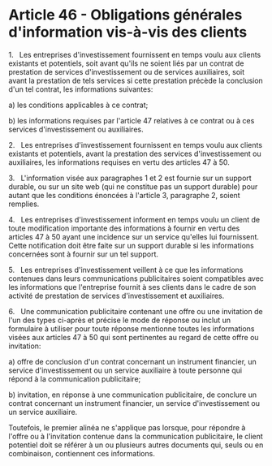 # Article 46 - Obligations générales d'information vis-à-vis des clients


1.   Les entreprises d'investissement fournissent en temps voulu aux clients existants et potentiels, soit avant qu'ils ne soient liés par un contrat de prestation de services d'investissement ou de services auxiliaires, soit avant la prestation de tels services si cette prestation précède la conclusion d'un tel contrat, les informations suivantes:

a) les conditions applicables à ce contrat;

b) les informations requises par l'article 47 relatives à ce contrat ou à ces services d'investissement ou auxiliaires.

2.   Les entreprises d'investissement fournissent en temps voulu aux clients existants et potentiels, avant la prestation des services d'investissement ou auxiliaires, les informations requises en vertu des articles 47 à 50.

3.   L'information visée aux paragraphes 1 et 2 est fournie sur un support durable, ou sur un site web (qui ne constitue pas un support durable) pour autant que les conditions énoncées à l'article 3, paragraphe 2, soient remplies.

4.   Les entreprises d'investissement informent en temps voulu un client de toute modification importante des informations à fournir en vertu des articles 47 à 50 ayant une incidence sur un service qu'elles lui fournissent. Cette notification doit être faite sur un support durable si les informations concernées sont à fournir sur un tel support.

5.   Les entreprises d'investissement veillent à ce que les informations contenues dans leurs communications publicitaires soient compatibles avec les informations que l'entreprise fournit à ses clients dans le cadre de son activité de prestation de services d'investissement et auxiliaires.

6.   Une communication publicitaire contenant une offre ou une invitation de l'un des types ci-après et précise le mode de réponse ou inclut un formulaire à utiliser pour toute réponse mentionne toutes les informations visées aux articles 47 à 50 qui sont pertinentes au regard de cette offre ou invitation:

a) offre de conclusion d'un contrat concernant un instrument financier, un service d'investissement ou un service auxiliaire à toute personne qui répond à la communication publicitaire;

b) invitation, en réponse à une communication publicitaire, de conclure un contrat concernant un instrument financier, un service d'investissement ou un service auxiliaire.

Toutefois, le premier alinéa ne s'applique pas lorsque, pour répondre à l'offre ou à l'invitation contenue dans la communication publicitaire, le client potentiel doit se référer à un ou plusieurs autres documents qui, seuls ou en combinaison, contiennent ces informations.

